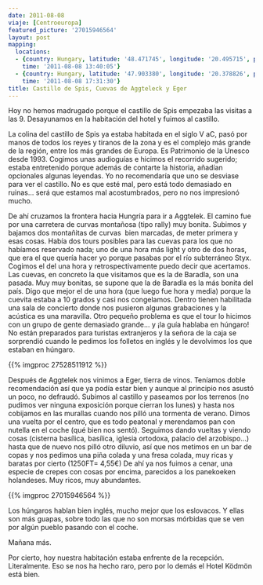 ```yaml
---
date: 2011-08-08
viaje: [Centroeuropa]
featured_picture: '27015946564'
layout: post
mapping:
  locations:
  - {country: Hungary, latitude: '48.471745', longitude: '20.495715', place: Aggtelek,
    time: '2011-08-08 13:40:05'}
  - {country: Hungary, latitude: '47.903380', longitude: '20.378826', place: Erlau,
    time: '2011-08-08 17:31:30'}
title: Castillo de Spis, Cuevas de Aggteleck y Eger
---
```

Hoy no hemos madrugado porque el castillo de Spis empezaba las visitas a las 9. Desayunamos en la habitación del hotel y fuimos al castillo.

La colina del castillo de Spis ya estaba habitada en el siglo V aC, pasó por manos de todos los reyes y tiranos de la zona y es el complejo más grande de la región, entre los más grandes de Europa. Es Patrimonio de la Unesco desde 1993. Cogimos unas audioguías e hicimos el recorrido sugerido; estaba entretenido porque además de contarte la historia, añadían opcionales algunas leyendas. Yo no recomendaría que uno se desviase para ver el castillo. No es que esté mal, pero está todo demasiado en ruinas... será que estamos mal acostumbrados, pero no nos impresionó mucho.

De ahí cruzamos la frontera hacia Hungría para ir a Aggtelek. El camino fue por una carretera de curvas montañosa (tipo rally) muy bonita. Subimos y bajamos dos montañitas de curvas  bien marcadas, de meter primera y esas cosas. Había dos tours posibles para las cuevas para los que no habíamos reservado nada; uno de una hora más light y otro de dos horas, que era el que quería hacer yo porque pasabas por el río subterráneo Styx. Cogimos el del una hora y retrospectivamente puedo decir que acertamos. Las cuevas, en concreto la que visitamos que es la de Baradla, son una pasada. Muy muy bonitas, se supone que la de Baradla es la más bonita del país. Digo que mejor el de una hora (que luego fue hora y media) porque la cuevita estaba a 10 grados y casi nos congelamos. Dentro tienen habilitada una sala de concierto donde nos pusieron algunas grabaciones y la acústica es una maravilla. Otro pequeño problema es que el tour lo hicimos con un grupo de gente demasiado grande... y ¡la guía hablaba en húngaro! No están preparados para turistas extranjeros y la señora de la caja se sorprendió cuando le pedimos los folletos en inglés y le devolvimos los que estaban en húngaro.

{{% imgproc 27528511912 %}}

Después de Aggtelek nos vinimos a Eger, tierra de vinos. Teníamos doble recomendación así que ya podía estar bien y aunque al principio nos asustó un poco, no defraudó. Subimos al castillo y paseamos por los terrenos (no pudimos ver ninguna exposición porque cierran los lunes) y hasta nos cobijamos en las murallas cuando nos pilló una tormenta de verano. Dimos una vuelta por el centro, que es todo peatonal y merendamos pan con nutella en el coche (qué bien nos sentó). Seguimos dando vueltas y viendo cosas (cisterna basílica, basílica, iglesia ortodoxa, palacio del arzobispo...) hasta que de nuevo nos pilló otro diluvio, así que nos metimos en un bar de copas y nos pedimos una piña colada y una fresa colada, muy ricas y baratas por cierto (1250FT= 4,55€) De ahí ya nos fuimos a cenar, una especie de crepes con cosas por encima, parecidos a los panekoeken holandeses. Muy ricos, muy abundantes.

{{% imgproc 27015946564 %}}

Los húngaros hablan bien inglés, mucho mejor que los eslovacos. Y ellas son más guapas, sobre todo las que no son morsas mórbidas que se ven por algún pueblo pasando con el coche.

Mañana más.

Por cierto, hoy nuestra habitación estaba enfrente de la recepción. Literalmente. Eso se nos ha hecho raro, pero por lo demás el Hotel Ködmön está bien.